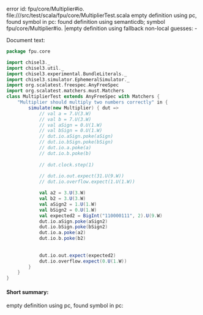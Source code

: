 error id: fpu/core/Multiplier#io.
file://<WORKSPACE>/src/test/scala/fpu/core/MultiplierTest.scala
empty definition using pc, found symbol in pc: 
found definition using semanticdb; symbol fpu/core/Multiplier#io.
|empty definition using fallback
non-local guesses:
	 -

Document text:

```scala
package fpu.core

import chisel3._
import chisel3.util._
import chisel3.experimental.BundleLiterals._
import chisel3.simulator.EphemeralSimulator._
import org.scalatest.freespec.AnyFreeSpec
import org.scalatest.matchers.must.Matchers
class MultiplierTest extends AnyFreeSpec with Matchers {
    "Multiplier should multiply two numbers correctly" in {
        simulate(new Multiplier) { dut =>
            // val a = 7.U(3.W)
            // val b = 7.U(3.W)
            // val aSign = 0.U(1.W)
            // val bSign = 0.U(1.W)
            // dut.io.aSign.poke(aSign)
            // dut.io.bSign.poke(bSign)
            // dut.io.a.poke(a)
            // dut.io.b.poke(b)
            
            // dut.clock.step(1)
            
            // dut.io.out.expect(31.U(9.W))
            // dut.io.overflow.expect(1.U(1.W))

            val a2 = 3.U(3.W)
            val b2 = 3.U(3.W)
            val aSign2 = 1.U(1.W)
            val bSign2 = 0.U(1.W)
            val expected2 = BigInt("110000111", 2).U(9.W)
            dut.io.aSign.poke(aSign2)
            dut.io.bSign.poke(bSign2)
            dut.io.a.poke(a2)
            dut.io.b.poke(b2)
        
            
            dut.io.out.expect(expected2)
            dut.io.overflow.expect(0.U(1.W))
        }
    }
}
```

#### Short summary: 

empty definition using pc, found symbol in pc: 
